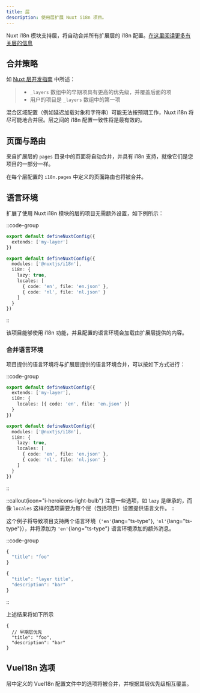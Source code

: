 ```yaml
---
title: 层
description: 使用层扩展 Nuxt i18n 项目。
---
```


Nuxt i18n 模块支持层，将自动合并所有扩展层的 i18n 配置。[在这里阅读更多有关层的信息](https://nuxt.com/docs/getting-started/layers)

## 合并策略

如 [Nuxt 层开发指南](https://nuxt.com/docs/guide/going-further/layers#multi-layer-support-for-nuxt-modules) 中所述：

> - `_layers` 数组中的早期项具有更高的优先级，并覆盖后面的项
> - 用户的项目是 `_layers` 数组中的第一项

混合区域配置（例如延迟加载对象和字符串）可能无法按预期工作，Nuxt i18n 将尽可能地合并层。层之间的 i18n 配置一致性将是最有效的。

## 页面与路由

来自扩展层的 `pages` 目录中的页面将自动合并，并具有 i18n 支持，就像它们是您项目的一部分一样。

在每个层配置的 `i18n.pages` 中定义的页面路由也将被合并。

## 语言环境

扩展了使用 Nuxt i18n 模块的层的项目无需额外设置，如下例所示：

::code-group

```ts [nuxt.config.ts]
export default defineNuxtConfig({
  extends: ['my-layer']
})
```

```ts [my-layer/nuxt.config.ts]
export default defineNuxtConfig({
  modules: ['@nuxtjs/i18n'],
  i18n: {
    lazy: true,
    locales: [
      { code: 'en', file: 'en.json' },
      { code: 'nl', file: 'nl.json' }
    ]
  }
})
```

::

该项目能够使用 i18n 功能，并且配置的语言环境会加载由扩展层提供的内容。

### 合并语言环境

项目提供的语言环境将与扩展层提供的语言环境合并，可以按如下方式进行：

::code-group

```ts {} [nuxt.config.ts]
export default defineNuxtConfig({
  extends: ['my-layer'],
  i18n: {
    locales: [{ code: 'en', file: 'en.json' }]
  }
})
```

```ts [my-layer/nuxt.config.ts]
export default defineNuxtConfig({
  modules: ['@nuxtjs/i18n'],
  i18n: {
    lazy: true,
    locales: [
      { code: 'en', file: 'en.json' },
      { code: 'nl', file: 'nl.json' }
    ]
  }
})
```

::

::callout{icon="i-heroicons-light-bulb"}
注意一些选项，如 `lazy` 是继承的，而像 `locales` 这样的选项需要为每个层（包括项目）设置提供语言文件。
::

这个例子将导致项目支持两个语言环境（`'en'`{lang="ts-type"}, `'nl'`{lang="ts-type"}），并将添加为 `'en'`{lang="ts-type"} 语言环境添加的额外消息。

::code-group

```ts [project/i18n/locales/en.json]
{
  "title": "foo"
}
```

```ts [project/my-layer/i18n/locales/en.json]
{
  "title": "layer title",
  "description": "bar"
}
```

::

上述结果将如下所示

```jsonc
{
  // 早期层优先
  "title": "foo",
  "description": "bar"
}
```

## VueI18n 选项

层中定义的 VueI18n 配置文件中的选项将被合并，并根据其层优先级相互覆盖。
